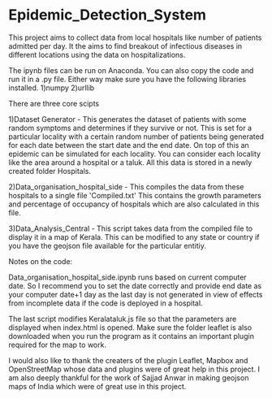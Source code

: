 # Epidemic_Detection_System 
This project aims to collect data from local hospitals like number of patients admitted per day. It the aims to find breakout of infectious diseases in different locations using the data on hospitalizations.

The ipynb files can be run on Anaconda. You can also copy the code and run it in a .py file. Either way make sure you have the following libraries installed.
1)numpy
2)urllib

There are three core scipts

1)Dataset Generator - This generates the dataset of patients with some random symptoms and determines if they survive or not. This is set for a particular locality with a certain random number of patients being generated for each date between the start date and the end date.  On top of this an epidemic can be simulated for each locality. You can consider each locality like the area around a hospital or a taluk. All this data is stored in a newly created folder Hospitals. 

2)Data_organisation_hospital_side - This compiles the data from these hospitals to a single file 'Compiled.txt' This contains the growth parameters and percentage of occupancy of hospitals which are also calculated in this file.

3)Data_Analysis_Central - This script takes data from the compiled file to display it in a map of Kerala. This can be modified to any state or country if you have the geojson file available for the particular entitiy.

Notes on the code:

Data_organisation_hospital_side.ipynb runs based on current computer date. So I recommend you to set the date correctly and provide end date as your computer date+1 day as the last day is not generated in view of effects from incomplete data if the code is deployed in a hospital.

The last script modifies Keralataluk.js file so that the parameters are displayed when index.html is opened. Make sure the folder leaflet is also downloaded when you run the program as it contains an important plugin required for the map to work.


I would also like to thank the creaters of the plugin Leaflet, Mapbox and OpenStreetMap whose data and plugins were of great help in this project.
I am also deeply thankful for the work of Sajjad Anwar in making geojson maps of India which were of great use in this project.

